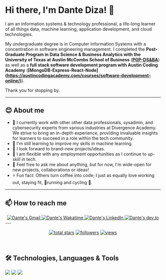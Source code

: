 <!-- markdownlint-disable MD033 MD042-->

# Hi there, I'm Dante Diza! 👋
   
I am an information systems & technology professional, a life-long learner of all things data, machine learning, application development, and cloud technologies.

My undergraduate degree is in Computer Information Systems with a concentration in software engineering management. I completed the **Post-Graduate Program in Data Science & Business Analytics with the University of Texas at Austin McCombs School of Business** (**[PGP-DS&BA](https://onlineexeced.mccombs.utexas.edu/online-data-science-business-analytics-course)**) as well as a **full stack software development program with Austin Coding Academy** (**[MongoDB-Express-React-Node] (https://austincodingacademy.com/courses/software-development-online/)**).

Thank you for stopping by.

---
## **😊 About me**

- 🔭 I currently work with other other data professionals, sysadmin, and cybersecurity experts from various industries at Divergence Academy. We strive to bring an in-depth experience, providing invaluable insights for learners to succeed in a role within the tech community.
- 🌱 I'm still learning to improve my skills in machine learning.
- 👯 I look forward to brand-new projects/ideas.
- 🤔 I am flexible with any employment opportunities as I continue to up-skill in tech.
- 💬 Feel free to ask me about anything, but for now, I'm wide-open for new projects, collaborations or ideas!
- ⚡ Fun fact: Others turn coffee into code; I just as equally love working out, staying fit, 🏃running and cycling 🚴.
---
## **📫 How to reach me**

<div align="center" style="text-align:center">
    <a href="mailto:dantediza@gmail.com">
        <img src="https://img.shields.io/badge/-Gmail-EA4335?style=for-the-badge&logo=Gmail&logoColor=white"
            alt="Dante's Gmail">
    </a>
    <a href="https://wakatime.com/@Josee9988/">
        <img src="https://img.shields.io/badge/-WakaTime-c14430?style=for-the-badge&logo=Wakatime&logoColor=white@Josee9988&color=green"
            alt="Dante's Wakatime">
    </a>
    <a href="https://www.linkedin.com/in/dante-diza/">
        <img src="https://img.shields.io/badge/LinkedIn-0A66C2?style=for-the-badge&logo=linkedin&logoColor=white"
            alt="Dante's LinkedIn">
    </a>
    <a href="https://dev.to/ddiza">
        <img src="https://img.shields.io/badge/Dev.to-0A0A0A?style=for-the-badge&logo=dev.to&logoColor=white"
            alt="Dante's dev.to">
    </a>
</div>
---
<br/>
<!-- Social badges section -->
<p align="center">

  <a href="https://github.com/ddiza1?tab=repositories&sort=stargazers">
    <img alt="total stars" title="Total stars on GitHub" src="https://custom-icon-badges.demolab.com/github/stars/ddiza1?color=55960c&style=for-the-badge&labelColor=488207&logo=star"/></a>
  <a href="https://github.com/ddiza1?tab=followers">
    <img alt="followers" title="Follow me on Github" src="https://custom-icon-badges.demolab.com/github/followers/ddiza1?color=236ad3&labelColor=1155ba&style=for-the-badge&logo=person-add&label=Follow&logoColor=white"/></a>
  <a href="https://github.com/ddiza/Simple-View-Counter">
    <img alt="views" title="GitHub profile views" src="https://freshidea.com/jonah/app/ddiza-profile-views"/></a>
</p>
<br/>

## 🛠️ Technologies, Languages & Tools

![](https://img.shields.io/badge/Code-JavaScript-informational?style=flat&color=informational&logo=javascript)
![](https://img.shields.io/badge/Code-React-informational?style=flat&color=informational&logo=react)
![](https://img.shields.io/npm/v/npm.svg?logo=npm)



<!---
ddiza/ddiza is a ✨ special ✨ repository because its `README.md` (this file) appears on your GitHub profile.
You can click the Preview link to take a look at your changes.
--->
